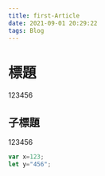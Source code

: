 ```yaml
---
title: first-Article
date: 2021-09-01 20:29:22
tags: Blog
---
```


# 標題

123456

## 子標題

123456

``` js
var x=123;
let y="456";
```
